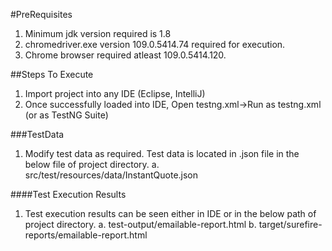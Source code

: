 #PreRequisites
1. Minimum jdk version required is 1.8
2. chromedriver.exe version 109.0.5414.74 required for execution.
3. Chrome browser required atleast  109.0.5414.120.

##Steps To Execute
1. Import project into any IDE (Eclipse, IntelliJ)
2. Once successfully loaded into IDE, Open testng.xml->Run as testng.xml (or as TestNG Suite)

###TestData
1. Modify test data as required. Test data is located in .json file in the below file of project directory.
	a. src/test/resources/data/InstantQuote.json

####Test Execution Results
1. Test execution results can be seen either in IDE or in the below path of project directory.
	a. test-output/emailable-report.html
	b. target/surefire-reports/emailable-report.html


